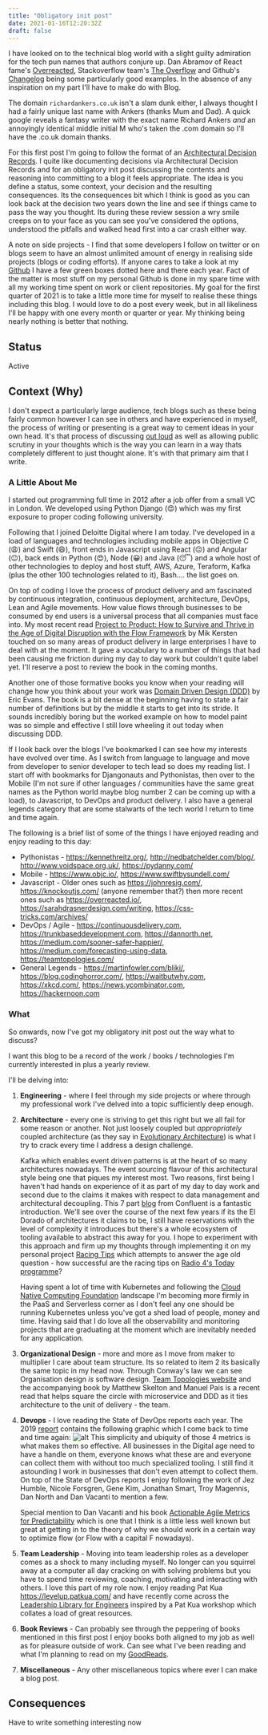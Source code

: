 ```yaml
---
title: "Obligatory init post"
date: 2021-01-16T12:20:32Z
draft: false
---
```


I have looked on to the technical blog world with a slight guilty admiration for the tech pun names that authors conjure up. Dan Abramov of React fame's [Overreacted](https://overreacted.io/), Stackoverflow team's [The Overflow](https://stackoverflow.blog/) and Github's [Changelog](https://github.blog/changelog/) being some particularly good examples. In the absence of any inspiration on my part I'll have to make do with Blog.

The domain `richardankers.co.uk` isn't a slam dunk either, I always thought I had a fairly unique last name with Ankers (thanks Mum and Dad). A quick google reveals a fantasy writer with the exact name Richard Ankers *and* an annoyingly identical middle initial M who's taken the .com domain so I'll have the .co.uk domain thanks.

For this first post I'm going to follow the format of an [Architectural Decision Records](https://github.com/joelparkerhenderson/architecture_decision_record). I quite like documenting decisions via Architectural Decision Records and for an obligatory init post discussing the contents and reasoning into committing to a blog it feels appropriate. The idea is you define a status, some context, your decision and the resulting consequences. Its the consequences bit which I think is good as you can look back at the decision two years down the line and see if things came to pass the way you thought. Its during these review session a wry smile creeps on to your face as you can see you've considered the options, understood the pitfalls and walked head first into a car crash either way.

A note on side projects - I find that some developers I follow on twitter or on blogs seem to have an almost unlimited amount of energy in realising side projects (blogs or coding efforts). If anyone cares to take a look at my [Github](https://github.com/rankers) I have a few green boxes dotted here and there each year. Fact of the matter is most stuff on my personal Github is done in my spare time with all my working time spent on work or client repositories. My goal for the first quarter of 2021 is to take a little more time for myself to realise these things including this blog. I would love to do a post every week, but in all likeliness I'll be happy with one every month or quarter or year. My thinking being nearly nothing is better that nothing.

## Status

Active

## Context (Why)

I don't expect a particularly large audience, tech blogs such as these being fairly common however I can see in others and have experienced in myself, the process of writing or presenting is a great way to cement ideas in your own head. It's that process of discussing [out loud](https://rubberduckdebugging.com/) as well as allowing public scrutiny in your thoughts which is the way you can learn in a way thats completely different to just thought alone. It's with that primary aim that I write.

### A Little About Me

I started out programming full time in 2012 after a job offer from a small VC in London. We developed using Python Django (:heart_eyes:) which was my first exposure to proper coding following university.

Following that I joined Deloitte Digital where I am today. I've developed in a load of languages and technologies including mobile apps in Objective C (:weary:) and Swift (:smile:), front ends in Javascript using React (:neutral_face:) and Angular (:neutral_face:), back ends in Python (:heart_eyes:), Node (:grinning:) and Java (:sleeping:) and a whole host of other technologies to deploy and host stuff, AWS, Azure, Teraform, Kafka (plus the other 100 technologies related to it), Bash.... the list goes on. 

On top of coding I love the process of product delivery and am fascinated by continuous integration, continuous deployment, architecture, DevOps, Lean and Agile movements. How value flows through businesses to be consumed by end users is a universal process that all companies must face into. My most recent read [Project to Product: How to Survive and Thrive in the Age of Digital Disruption with the Flow Framework](https://www.amazon.co.uk/Project-Product-Networks-Transform-Business/dp/1942788398/ref=sr_1_1?crid=3770TSEEJVEHI&dchild=1&keywords=project+to+product&qid=1610802702&sprefix=project+to+pr%2Caps%2C141&sr=8-1) by Mik Kersten touched on so many areas of product delivery in large enterprises I have to deal with at the moment. It gave a vocabulary to a number of things that had been causing me friction during my day to day work but couldn't quite label yet. I'll reserve a post to review the book in the coming months. 

Another one of those formative books you know when your reading will change how you think about your work was [Domain Driven Design (DDD)](https://www.amazon.co.uk/Domain-Driven-Design-Tackling-Complexity-Software/dp/0321125215/ref=sr_1_1?crid=2ASI29QXWXB7G&dchild=1&keywords=domain+driven+design&qid=1610802824&sprefix=domain+%2Caps%2C147&sr=8-1) by Eric Evans. The book is a bit dense at the beginning having to state a fair number of definitions but by the middle it starts to get into its stride. It sounds incredibly boring but the worked example on how to model paint was so simple and effective I still love wheeling it out today when discussing DDD.

If I look back over the blogs I've bookmarked I can see how my interests have evolved over time. As I switch from language to language and move from developer to senior developer to tech lead so does my reading list. I start off with bookmarks for Djangonauts and Pythonistas, then over to the Mobile (I'm not sure if other languages / communities have the same great names as the Python world maybe blog number 2 can be coming up with a load), to Javascript, to DevOps and product delivery. I also have a general legends category that are some stalwarts of the tech world I return to time and time again.

The following is a brief list of some of the things I have enjoyed reading and enjoy reading to this day:

* Pythonistas - https://kennethreitz.org/, http://nedbatchelder.com/blog/, http://www.voidspace.org.uk/, https://pydanny.com/
* Mobile - https://www.objc.io/, https://www.swiftbysundell.com/
* Javascript - Older ones such as https://johnresig.com/, https://knockoutjs.com/ (anyone remember that?) then more recent ones such as https://overreacted.io/, https://sarahdrasnerdesign.com/writing, https://css-tricks.com/archives/
* DevOps / Agile - https://continuousdelivery.com, https://trunkbaseddevelopment.com, https://dannorth.net, https://medium.com/sooner-safer-happier/, https://medium.com/forecasting-using-data, https://teamtopologies.com/
* General Legends - https://martinfowler.com/bliki/, https://blog.codinghorror.com/, https://waitbutwhy.com, https://xkcd.com/, https://news.ycombinator.com, https://hackernoon.com

### What

So onwards, now I've got my obligatory init post out the way what to discuss?

I want this blog to be a record of the work / books / technologies I'm currently interested in plus a yearly review.

I'll be delving into:

1. 
    **Engineering** - where I feel through my side projects or where through my professional work I've delved into a topic sufficiently deep enough. 
2. 
    **Architecture** - every one is striving to get this right but we all fail for some reason or    another. Not just loosely coupled but *appropriately* coupled architecture (as they say in [Evolutionary Architecture](http://evolutionaryarchitecture.com/)) is what I try to crack every time I address a design challenge.

    Kafka which enables event driven patterns is at the heart of so many architectures nowadays. The event sourcing flavour of this architectural style being one that piques my interest most. Two reasons, first being I haven't had hands on experience of it as part of my day to day work and second due to the claims it makes with respect to data management and architectural decoupling. This 7 part [blog](https://www.confluent.io/blog/data-dichotomy-rethinking-the-way-we-treat-data-and-services/) from Confluent is a fantastic introduction. We'll see over the course of the next few years if its the El Dorado of architectures it claims to be, I still have reservations with the level of complexity it introduces but there's a whole ecosystem of tooling available to abstract this away for you. I hope to experiment with this approach and firm up my thoughts through implementing it on my personal project [Racing Tips](https://github.com/racing-tips/racing-tips) which attempts to answer the age old question  - how successful are the racing tips on [Radio 4's Today programme](https://www.bbc.co.uk/programmes/b006qj9z)?

    Having spent a lot of time with Kubernetes and following the [Cloud Native Computing Foundation](https://www.cncf.io/) landscape I'm becoming more firmly in the PaaS and Serverless corner as I don't feel any one should be running Kubernetes unless you've got a shed load of people, money and time. Having said that I do love all the observability and monitoring projects that are graduating at the moment which are inevitably needed for any application.

3. 
    **Organizational Design** - more and more as I move from maker to multiplier I care about team structure. Its so related to item 2 its basically the same topic in my head now. Through Conway's law we can see Organisation design *is* software design. [Team Topologies website](https://teamtopologies.com/) and the accompanying book by Matthew Skelton and Manuel Pais is a recent read that helps square the circle with microservice and DDD as it ties architecture to the unit of delivery - the team.
4. 
    **Devops** - I love reading the State of DevOps reports each year. The 2019 [report](https://services.google.com/fh/files/misc/state-of-devops-2019.pdf) contains the following graphic which I come back to time and time again: ![alt](/images/state-of-devops-2019-metrics.png "State of DevOps") This simplicity and ubiquity of those 4 metrics is what makes them so effective. All businesses in the Digital age need to have a handle on them, everyone knows what these are and everyone can collect them with without too much specialized tooling. I still find it astounding I work in businesses that don't even attempt to collect them. On top of the State of DevOps reports I enjoy following the work of Jez Humble, Nicole Forsgren, Gene Kim, Jonathan Smart, Troy Magennis, Dan North and Dan Vacanti to mention a few.

    Special mention to Dan Vacanti and his book [Actionable Agile Metrics for Predictability](https://www.amazon.co.uk/Actionable-Agile-Metrics-Predictability-Introduction/dp/098643633X) which is one that I think is a little less well known but great at getting in to the theory of why we should work in a certain way to optimize flow (or Flow with a capital F nowadays).

5. 
    **Team Leadership** - Moving into team leadership roles as a developer comes as a shock to many including myself. No longer can you squirrel away at a computer all day cracking on with solving problems but you have to spend time reviewing, coaching, motivating and interacting with others. I love this part of my role now. I enjoy reading Pat Kua https://levelup.patkua.com/ and have recently come across the [Leadership Library for Engineers](https://leadership-library.dev) inspired by a Pat Kua workshop which collates a load of great resources.
6. 
    **Book Reviews** - Can probably see through the peppering of books mentioned in this first post I enjoy books both aligned to my job as well as for pleasure outside of work. Can see what I've been reading and what I'm planning to read on my [GoodReads](https://www.goodreads.com/review/list/128255305-richard-ankers?ref=nav_mybooks&shelf=read-professional).
7. 
    **Miscellaneous** - Any other miscellaneous topics where ever I can make a blog post.

## Consequences

Have to write something interesting now

